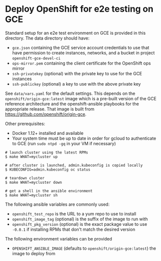 # Deploy OpenShift for e2e testing on GCE

Standard setup for an e2e test environment on GCE is provided in this directory. The data directory
should have:

* `gce.json` containing the GCE service account credentials to use that have permission to create instances, networks, and a bucket in project `openshift-gce-devel-ci`
* `ops-mirror.pem` containing the client certificate for the OpenShift ops mirror
* `ssh-privatekey` (optional) with the private key to use for the GCE instances
* `ssh-publickey` (optional) a key to use with the above private key

See `data/vars.yaml` for the default settings.  This depends on the `openshift/origin-gce:latest` image
which is a pre-built version of the GCE reference architecture and the openshift-ansible playbooks for the
appropriate release. That image is built from https://github.com/openshift/origin-gce.

Other prerequisites:

* Docker 1.12+ installed and available
* Your system time must be up to date in order for gcloud to
  authenticate to GCE (run `sudo ntpd -gq` in your VM if necessary)

```
# launch cluster using the latest RPMs
$ make WHAT=mycluster up

# after cluster is launched, admin.kubeconfig is copied locally
$ KUBECONFIG=admin.kubeconfig oc status

# teardown cluster
$ make WHAT=mycluster down

# get a shell in the ansible environment
$ make WHAT=mycluster sh
```

The following ansible variables are commonly used:

* `openshift_test_repo` is the URL to a yum repo to use to install
* `openshift_image_tag` (optional) is the suffix of the image to run with
* `openshift_pkg_version` (optional) is the exact package value to use `-0.0.1` if installing RPMs that don't match the desired version

The following environment variables can be provided

* `OPENSHIFT_ANSIBLE_IMAGE` (defaults to `openshift/origin-gce:latest`) the image to deploy from

